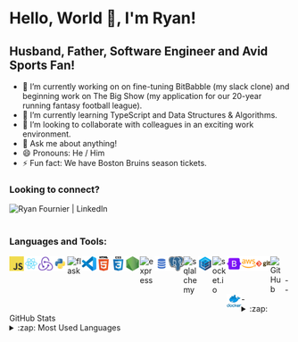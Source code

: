 # Hello, World 👋, I'm Ryan!

<!--
**ryanfour1637/ryanfour1637** is a ✨ _special_ ✨ repository because its `README.md` (this file) appears on your GitHub profile.
-->
## Husband, Father, Software Engineer and Avid Sports Fan!

- 🔭 I’m currently working on on fine-tuning BitBabble (my slack clone) and beginning work on The Big Show (my application for our 20-year running fantasy football league). 
- 🌱 I’m currently learning TypeScript and Data Structures & Algorithms.
- 👯 I’m looking to collaborate with colleagues in an exciting work environment. 
- 💬 Ask me about anything!
- 😄 Pronouns: He / Him
- ⚡ Fun fact: We have Boston Bruins season tickets.

### Looking to connect?
<a href='https://www.linkedin.com/in/ryan-fournier-software-engineer/' target='_blank'><img align="left" alt="Ryan Fournier | LinkedIn" src="https://img.shields.io/badge/LinkedIn-blue?logo=linkedin&logoColor=white&style=for-the-badge" /></a>
<br>
<br>
### Languages and Tools:
<img align="left" alt="JavaScript" width="26px" src="https://raw.githubusercontent.com/github/explore/80688e429a7d4ef2fca1e82350fe8e3517d3494d/topics/javascript/javascript.png" />
<img align="left" alt="React" width="26px" src="https://raw.githubusercontent.com/github/explore/80688e429a7d4ef2fca1e82350fe8e3517d3494d/topics/react/react.png" />
<img align='left' alt='redux' width='26px' src='https://github.com/devicons/devicon/blob/master/icons/redux/redux-original.svg' />
<img align="left" alt="python" width="26px" src="https://raw.githubusercontent.com/github/explore/80688e429a7d4ef2fca1e82350fe8e3517d3494d/topics/python/python.png" />
<img align="left" alt="flask" width="26px" src="https://external-preview.redd.it/n9EWl-GXdiaYYVOhB3Dy1hT69l0v8KfPnDVeqDQ6ANE.jpg?width=640&crop=smart&auto=webp&s=2d2869322e0dc4ca537a9b71295e4e9f1b3e9a58" />
<img align="left" alt="Visual Studio Code" width="26px" src="https://raw.githubusercontent.com/github/explore/80688e429a7d4ef2fca1e82350fe8e3517d3494d/topics/visual-studio-code/visual-studio-code.png" />
<img align="left" alt="HTML5" width="26px" src="https://raw.githubusercontent.com/github/explore/80688e429a7d4ef2fca1e82350fe8e3517d3494d/topics/html/html.png" />
<img align="left" alt="CSS3" width="26px" src="https://raw.githubusercontent.com/github/explore/80688e429a7d4ef2fca1e82350fe8e3517d3494d/topics/css/css.png" />
<img align="left" alt="Node.js" width="26px" src="https://raw.githubusercontent.com/github/explore/80688e429a7d4ef2fca1e82350fe8e3517d3494d/topics/nodejs/nodejs.png" />
<img align="left" alt="express" width="26px" src="https://ajeetchaulagain.com/static/7cb4af597964b0911fe71cb2f8148d64/8d565/express-js.webp" />
<img align="left" alt="SQL" width="26px" src="https://raw.githubusercontent.com/github/explore/80688e429a7d4ef2fca1e82350fe8e3517d3494d/topics/sql/sql.png" />
<img align="left" alt="postgreSQL" width="26px" src="https://raw.githubusercontent.com/github/explore/80688e429a7d4ef2fca1e82350fe8e3517d3494d/topics/postgresql/postgresql.png" />
<img align='left' alt='sqlalchemy' width='26px' src='https://pbs.twimg.com/profile_images/476392134489014273/q5uAkmy7_400x400.png'/>
<img align='left' alt='sequelize' width='26px' src='https://github.com/devicons/devicon/blob/master/icons/sequelize/sequelize-original.svg'/>
<img align='left' alt='socket.io' width='26px' src='https://i0.wp.com/romulosantos.com/wp-content/uploads/2023/02/socketio-1.png?resize=610%2C414&ssl=1' />
<img align='left' alt='bootstrap' width='26px' src='https://github.com/devicons/devicon/blob/master/icons/bootstrap/bootstrap-original.svg' />
<img align='left' alt='AWS' width='26px' src='https://github.com/devicons/devicon/blob/master/icons/amazonwebservices/amazonwebservices-plain-wordmark.svg' />
<img align="left" alt="Git" width="26px" src="https://raw.githubusercontent.com/github/explore/80688e429a7d4ef2fca1e82350fe8e3517d3494d/topics/git/git.png" />
<img align="left" alt="GitHub" width="26px" src="https://cdn.icon-icons.com/icons2/2157/PNG/512/github_git_hub_logo_icon_132878.png" />
<img align="left" alt="Docker" width="26px" src="https://raw.githubusercontent.com/github/explore/80688e429a7d4ef2fca1e82350fe8e3517d3494d/topics/docker/docker.png" />

<br />
<br />
---

<details>
  <summary>:zap: GitHub Stats</summary>

  <img align="left" alt="Ryan's GitHub Stats" src="https://github-readme-stats.vercel.app/api?username=ryanfour1637&show_icons=true&hide_border=true" />

</details>

<details>
  <summary>:zap: Most Used Languages</summary>

<img align="left" alt="Ryan's GitHub Top Languages" src="https://github-readme-stats.vercel.app/api/top-langs/?username=ryanfour1637" />

</details>

[portfolio]: https://ryan-fournier.com/
[linkedin]: https://www.linkedin.com/in/ryan-fournier-software-engineer/



